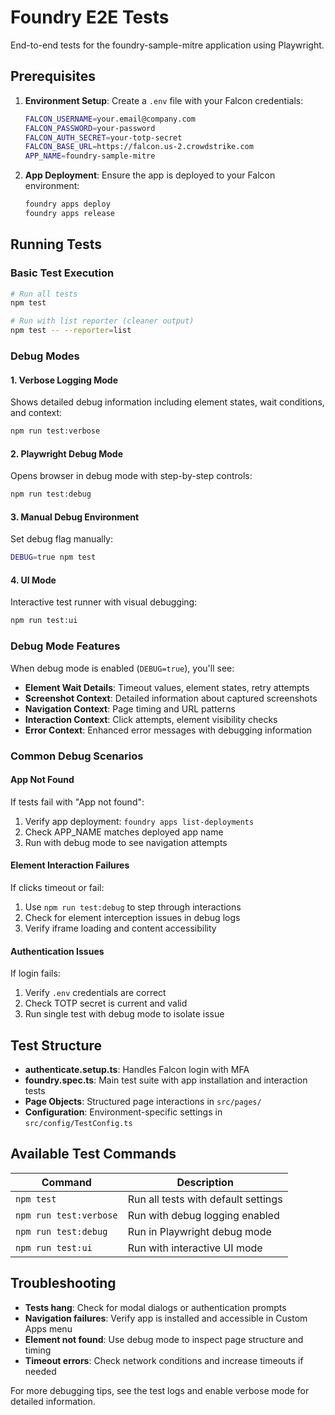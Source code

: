 # Foundry E2E Tests

End-to-end tests for the foundry-sample-mitre application using Playwright.

## Prerequisites

1. **Environment Setup**: Create a `.env` file with your Falcon credentials:
   ```bash
   FALCON_USERNAME=your.email@company.com
   FALCON_PASSWORD=your-password
   FALCON_AUTH_SECRET=your-totp-secret
   FALCON_BASE_URL=https://falcon.us-2.crowdstrike.com
   APP_NAME=foundry-sample-mitre
   ```

2. **App Deployment**: Ensure the app is deployed to your Falcon environment:
   ```bash
   foundry apps deploy
   foundry apps release
   ```

## Running Tests

### Basic Test Execution
```bash
# Run all tests
npm test

# Run with list reporter (cleaner output)
npm test -- --reporter=list
```

### Debug Modes

#### 1. Verbose Logging Mode
Shows detailed debug information including element states, wait conditions, and context:
```bash
npm run test:verbose
```

#### 2. Playwright Debug Mode  
Opens browser in debug mode with step-by-step controls:
```bash
npm run test:debug
```

#### 3. Manual Debug Environment
Set debug flag manually:
```bash
DEBUG=true npm test
```

#### 4. UI Mode
Interactive test runner with visual debugging:
```bash
npm run test:ui
```

### Debug Mode Features

When debug mode is enabled (`DEBUG=true`), you'll see:
- **Element Wait Details**: Timeout values, element states, retry attempts
- **Screenshot Context**: Detailed information about captured screenshots  
- **Navigation Context**: Page timing and URL patterns
- **Interaction Context**: Click attempts, element visibility checks
- **Error Context**: Enhanced error messages with debugging information

### Common Debug Scenarios

#### App Not Found
If tests fail with "App not found":
1. Verify app deployment: `foundry apps list-deployments`
2. Check APP_NAME matches deployed app name
3. Run with debug mode to see navigation attempts

#### Element Interaction Failures
If clicks timeout or fail:
1. Use `npm run test:debug` to step through interactions
2. Check for element interception issues in debug logs
3. Verify iframe loading and content accessibility

#### Authentication Issues
If login fails:
1. Verify `.env` credentials are correct
2. Check TOTP secret is current and valid
3. Run single test with debug mode to isolate issue

## Test Structure

- **authenticate.setup.ts**: Handles Falcon login with MFA
- **foundry.spec.ts**: Main test suite with app installation and interaction tests
- **Page Objects**: Structured page interactions in `src/pages/`
- **Configuration**: Environment-specific settings in `src/config/TestConfig.ts`

## Available Test Commands

| Command | Description |
|---------|-------------|
| `npm test` | Run all tests with default settings |
| `npm run test:verbose` | Run with debug logging enabled |
| `npm run test:debug` | Run in Playwright debug mode |
| `npm run test:ui` | Run with interactive UI mode |

## Troubleshooting

- **Tests hang**: Check for modal dialogs or authentication prompts
- **Navigation failures**: Verify app is installed and accessible in Custom Apps menu  
- **Element not found**: Use debug mode to inspect page structure and timing
- **Timeout errors**: Check network conditions and increase timeouts if needed

For more debugging tips, see the test logs and enable verbose mode for detailed information.